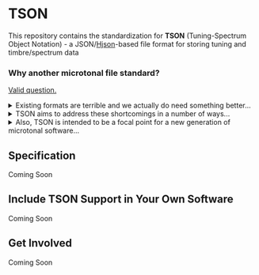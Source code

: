 # TSON
This repository contains the standardization for **TSON** (Tuning-Spectrum Object Notation) - a JSON/[Hjson](https://hjson.github.io/)-based file format for storing tuning and timbre/spectrum data

### Why another microtonal file standard?
[Valid question.](https://xkcd.com/927/)

<details>
<summary>Existing formats are terrible and we actually do need something better...</summary>
<br>

- They suck to work with... some sacrifice portability and manipulability for readability (SCL, TUN), while others are environment-specific or unreadable (MTS)
- They all have silly limitations that reflect how aged they are - no support for reference frequecies, pseudo-octaves, or more than 12 notes per octave; limits on how "detuned" a note can be; etc.
- No standardizations or commonly used data structures exist for timbre/spectrum data or for pairing tunings and timbres
- Readable formats only allow notes defined in cents and just intonation ratios, reinforcing the dominance of 12-edo, harmonic timbres, and Western conceptions of "consonance" in music theory, research, audio tech, and musical communication. A sad state of affairs for microtonal music.
</details>

<details>
<summary>TSON aims to address these shortcomings in a number of ways...</summary>
<br>

- Readable without sacrificing portability and manipulability (JSON is pretty much everywhere these days, and the [Hjson](https://hjson.github.io/) superset is quite nice)
- Compatible with existing tuning formats, yet extensible
- While cents are an option, pitch ratios are, by default, defined via floats or expressions. Expressions can use the following operators:
  - Arithmetic: `+, -, *, /`
  - Exponentiation: `**`
  - Parentheses: `()`
  - **Planned**: Variables (for use with TSONify)
- Unrecognized parameters won't break TSON interpretation, they'll just be ignored if not implemented
- Able to contain timbre/spectrum data, multiple tunings and timbres per file, plus tuning-timbre groupings and sequences
- **Planned**: Instrument data (e.g. key layouts) and note/timbre mappings
</details>

<details>
<summary>Also, TSON is intended to be a focal point for a new generation of microtonal software...</summary>
<br>

- **Coming Soon!**: [TSONify]() - open-source packages/libraries for multiple languages with useful features for manipulating TSON data (and hopefully aiding its adoption)
  - Conversion between TSON and existing microtonal formats
  - Validating TSON data
  - Support for the use of variables in expressions that enable dynamic tunings, timbres, and instrument models
  - Multi-file aggregation for groupings and sequences
  - Integration with TonalHub for fetching and updating data hosted in TonalHub instances, enabling networked groupings and sequences
  - And much more...
- **Coming Soon!**: [TonalHub]() - open-source, self-hostable application for archiving and working with tuning, timbre, and instrument models
  - REST API for archiving, fetching, and manipulating TSON data
  - Model versioning, so networked groupings and sequences can be maintained while allowing models to be updated
  - Web UI with tools for finding, analyzing, and developing models
  - And much more...
</details>
</details>

## Specification
Coming Soon

## Include TSON Support in Your Own Software
Coming Soon

## Get Involved
Coming Soon
